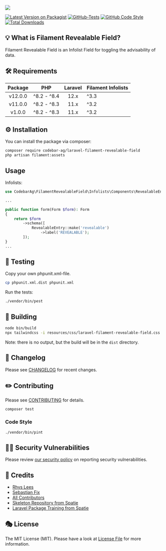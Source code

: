 <img src="https://banners.beyondco.de/Laravel%20Filament%20Revealable%20Field.png?theme=light&packageManager=composer+require&packageName=codebar-ag%2Flaravel-filament-revealable-field&pattern=circuitBoard&style=style_1&description=A+Laravel+Filament+Revealable+Field+integration.&md=1&showWatermark=1&fontSize=100px&images=light-bulb">

[![Latest Version on Packagist](https://img.shields.io/packagist/v/codebar-ag/laravel-filament-revealable-field.svg?style=flat-square)](https://packagist.org/packages/codebar-ag/laravel-filament-revealable-field)
[![GitHub-Tests](https://github.com/codebar-ag/laravel-filament-revealable-field/actions/workflows/run-tests.yml/badge.svg?branch=main)](https://github.com/codebar-ag/laravel-filament-revealable-field/actions/workflows/run-tests.yml)
[![GitHub Code Style](https://github.com/codebar-ag/laravel-filament-revealable-field/actions/workflows/fix-php-code-style-issues.yml/badge.svg?branch=main)](https://github.com/codebar-ag/laravel-filament-revealable-field/actions/workflows/fix-php-code-style-issues.yml)
[![Total Downloads](https://img.shields.io/packagist/dt/codebar-ag/laravel-filament-revealable-field.svg?style=flat-square)](https://packagist.org/packages/codebar-ag/laravel-filament-revealable-field)

## 💡 What is Filament Revealable Field?

Filament Revealable Field is an Infolist Field for toggling the advisability of data.

## 🛠 Requirements

| Package |     PHP     | Laravel | Filament Infolists |
|:-------:|:-----------:|:-------:|--------------------|
| v12.0.0 | ^8.2 - ^8.4 |  12.x   | ^3.3               |
| v11.0.0 | ^8.2 - ^8.3 |  11.x   | ^3.2               |
| v1.0.0  | ^8.2 - ^8.3 |  11.x   | ^3.2               |


## ⚙️ Installation

You can install the package via composer:

```bash
composer require codebar-ag/laravel-filament-revealable-field
php artisan filament:assets
```


## Usage

Infolists:
```php
use CodebarAg\FilamentRevealableField\Infolists\Components\RevealableEntry;

...

public function form(Form $form): Form
{
    return $form
        ->schema([
            RevealableEntry::make('revealable')
                ->label('REVEALABLE');
        ]);
}
...
````

## 🚧 Testing

Copy your own phpunit.xml-file.

```bash
cp phpunit.xml.dist phpunit.xml
```

Run the tests:

```bash
./vendor/bin/pest
```

## 🚧 Building

```bash
node bin/build
npx tailwindcss -i resources/css/laravel-filament-revealable-field.css -o dist/laravel-filament-revealable-field.css
```

Note: there is no output, but the build will be in the `dist` directory.

## 📝 Changelog

Please see [CHANGELOG](CHANGELOG.md) for recent changes.

## ✏️ Contributing

Please see [CONTRIBUTING](.github/CONTRIBUTING.md) for details.

```bash
composer test
```

### Code Style

```bash
./vendor/bin/pint
```

## 🧑‍💻 Security Vulnerabilities

Please review [our security policy](.github/SECURITY.md) on reporting security vulnerabilities.

## 🙏 Credits
- [Rhys Lees](https://github.com/RhysLees)
- [Sebastian Fix](https://github.com/StanBarrows)
- [All Contributors](../../contributors)
- [Skeleton Repository from Spatie](https://github.com/spatie/package-skeleton-laravel)
- [Laravel Package Training from Spatie](https://spatie.be/videos/laravel-package-training)

## 🎭 License

The MIT License (MIT). Please have a look at [License File](LICENSE.md) for more information.
